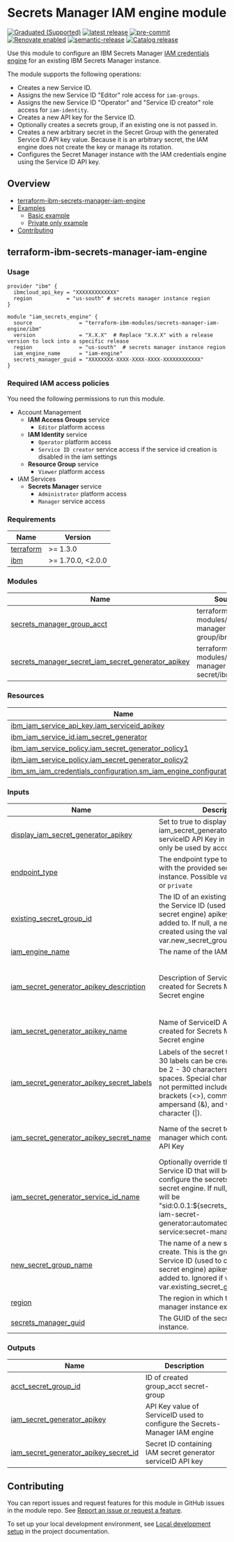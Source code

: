# Secrets Manager IAM engine module

[![Graduated (Supported)](https://img.shields.io/badge/Status-Graduated%20(Supported)-brightgreen)](https://terraform-ibm-modules.github.io/documentation/#/badge-status)
[![latest release](https://img.shields.io/github/v/release/terraform-ibm-modules/terraform-ibm-secrets-manager-iam-engine?logo=GitHub&sort=semver)](https://github.com/terraform-ibm-modules/terraform-ibm-secrets-manager-iam-engine/releases/latest)
[![pre-commit](https://img.shields.io/badge/pre--commit-enabled-brightgreen?logo=pre-commit&logoColor=white)](https://github.com/pre-commit/pre-commit)
[![Renovate enabled](https://img.shields.io/badge/renovate-enabled-brightgreen.svg)](https://renovatebot.com/)
[![semantic-release](https://img.shields.io/badge/%20%20%F0%9F%93%A6%F0%9F%9A%80-semantic--release-e10079.svg)](https://github.com/semantic-release/semantic-release)
[![Catalog release](https://img.shields.io/badge/release-IBM%20Cloud%20Catalog-3662FF?logo=ibm)](https://cloud.ibm.com/catalog/modules/terraform-ibm-secrets-manager-iam-engine-411db08f-f4fa-4b60-89e5-d9f094c5ab42-global)

Use this module to configure an IBM Secrets Manager [IAM credentials engine]((https://cloud.ibm.com/docs/secrets-manager?topic=secrets-manager-configure-iam-engine)) for an existing IBM Secrets Manager instance.

The module supports the following operations:

- Creates a new Service ID.
- Assigns the new Service ID "Editor" role access for `iam-groups`.
- Assigns the new Service ID "Operator" and "Service ID creator" role access for `iam-identity`.
- Creates a new API key for the Service ID.
- Optionally creates a secrets group, if an existing one is not passed in.
- Creates a new arbitrary secret in the Secret Group with the generated Service ID API key value. Because it is an arbitrary secret, the IAM engine does not create the key or manage its rotation.
- Configures the Secret Manager instance with the IAM credentials engine using the Service ID API key.

<!-- Below content is automatically populated via pre-commit hook -->
<!-- BEGIN OVERVIEW HOOK -->
## Overview
* [terraform-ibm-secrets-manager-iam-engine](#terraform-ibm-secrets-manager-iam-engine)
* [Examples](./examples)
    * [Basic example](./examples/basic)
    * [Private only example](./examples/private)
* [Contributing](#contributing)
<!-- END OVERVIEW HOOK -->

## terraform-ibm-secrets-manager-iam-engine

### Usage

```hcl
provider "ibm" {
  ibmcloud_api_key = "XXXXXXXXXXXXX"
  region           = "us-south" # secrets manager instance region
}

module "iam_secrets_engine" {
  source               = "terraform-ibm-modules/secrets-manager-iam-engine/ibm"
  version              = "X.X.X"  # Replace "X.X.X" with a release version to lock into a specific release
  region               = "us-south"  # secrets manager instance region
  iam_engine_name      = "iam-engine"
  secrets_manager_guid = "XXXXXXXX-XXXX-XXXX-XXXX-XXXXXXXXXXXX"
}
```

### Required IAM access policies

You need the following permissions to run this module.
- Account Management
    - **IAM Access Groups** service
        - `Editor` platform access
    - **IAM Identity** service
        - `Operator` platform access
        - `Service ID creator` service access if the service id creation is disabled in the iam settings
    - **Resource Group** service
        - `Viewer` platform access
- IAM Services
    - **Secrets Manager** service
        - `Administrator` platform access
        - `Manager` service access

<!-- Below content is automatically populated via pre-commit hook -->
<!-- BEGINNING OF PRE-COMMIT-TERRAFORM DOCS HOOK -->
### Requirements

| Name | Version |
|------|---------|
| <a name="requirement_terraform"></a> [terraform](#requirement\_terraform) | >= 1.3.0 |
| <a name="requirement_ibm"></a> [ibm](#requirement\_ibm) | >= 1.70.0, <2.0.0 |

### Modules

| Name | Source | Version |
|------|--------|---------|
| <a name="module_secrets_manager_group_acct"></a> [secrets\_manager\_group\_acct](#module\_secrets\_manager\_group\_acct) | terraform-ibm-modules/secrets-manager-secret-group/ibm | 1.2.2 |
| <a name="module_secrets_manager_secret_iam_secret_generator_apikey"></a> [secrets\_manager\_secret\_iam\_secret\_generator\_apikey](#module\_secrets\_manager\_secret\_iam\_secret\_generator\_apikey) | terraform-ibm-modules/secrets-manager-secret/ibm | 1.4.0 |

### Resources

| Name | Type |
|------|------|
| [ibm_iam_service_api_key.iam_serviceid_apikey](https://registry.terraform.io/providers/IBM-Cloud/ibm/latest/docs/resources/iam_service_api_key) | resource |
| [ibm_iam_service_id.iam_secret_generator](https://registry.terraform.io/providers/IBM-Cloud/ibm/latest/docs/resources/iam_service_id) | resource |
| [ibm_iam_service_policy.iam_secret_generator_policy1](https://registry.terraform.io/providers/IBM-Cloud/ibm/latest/docs/resources/iam_service_policy) | resource |
| [ibm_iam_service_policy.iam_secret_generator_policy2](https://registry.terraform.io/providers/IBM-Cloud/ibm/latest/docs/resources/iam_service_policy) | resource |
| [ibm_sm_iam_credentials_configuration.sm_iam_engine_configuration](https://registry.terraform.io/providers/IBM-Cloud/ibm/latest/docs/resources/sm_iam_credentials_configuration) | resource |

### Inputs

| Name | Description | Type | Default | Required |
|------|-------------|------|---------|:--------:|
| <a name="input_display_iam_secret_generator_apikey"></a> [display\_iam\_secret\_generator\_apikey](#input\_display\_iam\_secret\_generator\_apikey) | Set to true to display the iam\_secret\_generator\_apikey serviceID API Key in output. Should only be used by account admins. | `bool` | `false` | no |
| <a name="input_endpoint_type"></a> [endpoint\_type](#input\_endpoint\_type) | The endpoint type to communicate with the provided secrets manager instance. Possible values are `public` or `private` | `string` | `"public"` | no |
| <a name="input_existing_secret_group_id"></a> [existing\_secret\_group\_id](#input\_existing\_secret\_group\_id) | The ID of an existing secret group that the Service ID (used to configure IAM secret engine) apikey secret will be added to. If null, a new group is created using the value in var.new\_secret\_group\_name. | `string` | `null` | no |
| <a name="input_iam_engine_name"></a> [iam\_engine\_name](#input\_iam\_engine\_name) | The name of the IAM Engine to create. | `string` | n/a | yes |
| <a name="input_iam_secret_generator_apikey_description"></a> [iam\_secret\_generator\_apikey\_description](#input\_iam\_secret\_generator\_apikey\_description) | Description of ServiceID API Key to be created for Secrets Manager IAM Secret engine | `string` | `"ServiceID API Key to be created for Secrets Manager IAM Secret engine"` | no |
| <a name="input_iam_secret_generator_apikey_name"></a> [iam\_secret\_generator\_apikey\_name](#input\_iam\_secret\_generator\_apikey\_name) | Name of ServiceID API Key to be created for Secrets Manager IAM Secret engine | `string` | `"iam-secret-generator-apikey"` | no |
| <a name="input_iam_secret_generator_apikey_secret_labels"></a> [iam\_secret\_generator\_apikey\_secret\_labels](#input\_iam\_secret\_generator\_apikey\_secret\_labels) | Labels of the secret to create. Up to 30 labels can be created. Labels can be 2 - 30 characters, including spaces. Special characters that are not permitted include the angled brackets (<>), comma (,), colon (:), ampersand (&), and vertical pipe character (\|). | `list(string)` | `[]` | no |
| <a name="input_iam_secret_generator_apikey_secret_name"></a> [iam\_secret\_generator\_apikey\_secret\_name](#input\_iam\_secret\_generator\_apikey\_secret\_name) | Name of the secret to add to secrets-manager which contains the ServiceID API Key | `string` | `"iam-secret-generator-apikey-secret"` | no |
| <a name="input_iam_secret_generator_service_id_name"></a> [iam\_secret\_generator\_service\_id\_name](#input\_iam\_secret\_generator\_service\_id\_name) | Optionally override the name of the Service ID that will be created to configure the secrets-manager IAM secret engine. If null, the default value will be "sid:0.0.1:${secrets\_manager\_name}-iam-secret-generator:automated:simple-service:secret-manager:" | `string` | `null` | no |
| <a name="input_new_secret_group_name"></a> [new\_secret\_group\_name](#input\_new\_secret\_group\_name) | The name of a new secret group to create. This is the group that the Service ID (used to configure IAM secret engine) apikey secret will be added to. Ignored if value passed for var.existing\_secret\_group\_id. | `string` | `"account-secret-group"` | no |
| <a name="input_region"></a> [region](#input\_region) | The region in which the secrets-manager instance exists. | `string` | n/a | yes |
| <a name="input_secrets_manager_guid"></a> [secrets\_manager\_guid](#input\_secrets\_manager\_guid) | The GUID of the secrets-manager instance. | `string` | n/a | yes |

### Outputs

| Name | Description |
|------|-------------|
| <a name="output_acct_secret_group_id"></a> [acct\_secret\_group\_id](#output\_acct\_secret\_group\_id) | ID of created group\_acct secret-group |
| <a name="output_iam_secret_generator_apikey"></a> [iam\_secret\_generator\_apikey](#output\_iam\_secret\_generator\_apikey) | API Key value of ServiceID used to configure the Secrets-Manager IAM engine |
| <a name="output_iam_secret_generator_apikey_secret_id"></a> [iam\_secret\_generator\_apikey\_secret\_id](#output\_iam\_secret\_generator\_apikey\_secret\_id) | Secret ID containing IAM secret generator serviceID API key |
<!-- END OF PRE-COMMIT-TERRAFORM DOCS HOOK -->

<!-- Leave this section as is so that your module has a link to local development environment set up steps for contributors to follow -->
## Contributing

You can report issues and request features for this module in GitHub issues in the module repo. See [Report an issue or request a feature](https://github.com/terraform-ibm-modules/.github/blob/main/.github/SUPPORT.md).

To set up your local development environment, see [Local development setup](https://terraform-ibm-modules.github.io/documentation/#/local-dev-setup) in the project documentation.
